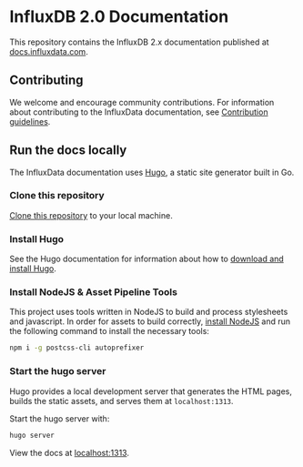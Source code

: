 # InfluxDB 2.0 Documentation
This repository contains the InfluxDB 2.x documentation published at [docs.influxdata.com](https://docs.influxdata.com).

## Contributing
We welcome and encourage community contributions. For information about contributing to the InfluxData documentation, see [Contribution guidelines](CONTRIBUTING.md).

## Run the docs locally
The InfluxData documentation uses [Hugo](https://gohugo.io/), a static site
generator built in Go.

### Clone this repository
[Clone this repository](https://help.github.com/articles/cloning-a-repository/)
to your local machine.

### Install Hugo
See the Hugo documentation for information about how to
[download and install Hugo](https://gohugo.io/getting-started/installing/).

### Install NodeJS & Asset Pipeline Tools
This project uses tools written in NodeJS to build and process stylesheets and javascript.
In order for assets to build correctly, [install NodeJS](https://nodejs.org/en/download/)
and run the following command to install the necessary tools:

```sh
npm i -g postcss-cli autoprefixer
```

### Start the hugo server
Hugo provides a local development server that generates the HTML pages, builds
the static assets, and serves them at `localhost:1313`.

Start the hugo server with:

```bash
hugo server
```

View the docs at [localhost:1313](http://localhost:1313).

